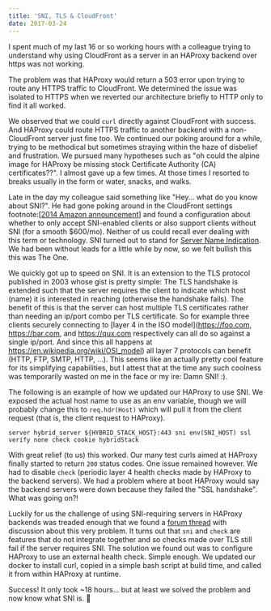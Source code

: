 ```yaml
---
title: 'SNI, TLS & CloudFront'
date: 2017-03-24
---
```


I spent much of my last 16 or so working hours with a colleague trying to understand why using CloudFront as a server in an HAProxy backend over https was not working.

The problem was that HAProxy would return a 503 error upon trying to route any HTTPS traffic to CloudFront. We determined the issue was isolated to HTTPS when we reverted our architecture briefly to HTTP only to find it all worked.

We observed that we could `curl` directly against CloudFront with success. And HAProxy could route HTTPS traffic to another backend with a non-CloudFront server just fine too. We continued our poking around for a while, trying to be methodical but sometimes straying within the haze of disbelief and frustration. We pursued many hypotheses such as "oh could the alpine image for HAProxy be missing stock Certificate Authority (CA) certificates??". I almost gave up a few times. At those times I resorted to breaks usually in the form or water, snacks, and walks.

Late in the day my colleague said something like "Hey... what do you know about SNI?". He had gone poking around in the CloudFront settings footnote:[[2014 Amazon announcement](https://aws.amazon.com/about-aws/whats-new/2014/03/05/amazon-cloudront-announces-sni-custom-ssl/)] and found a configuration about whether to only accept SNI-enabled clients or also support clients without SNI (for a smooth $600/mo). Neither of us could recall ever dealing with this term or technology. SNI turned out to stand for
[Server Name Indication](https://en.wikipedia.org/wiki/Server_Name_Indication). We had been without leads for a little while by now, so we felt bullish this this was The One.

We quickly got up to speed on SNI. It is an extension to the TLS protocol published in 2003 whose gist is pretty simple: The TLS handshake is extended such that the server requires the client to indicate which host (name) it is interested in reaching (otherwise the handshake fails). The benefit of this is that the server can host multiple TLS certificates rather than needing an ip/port combo per TLS certificate. So for example three clients securely connecting to [layer 4 in the ISO model](https://foo.com, https://bar.com, and https://qux.com respectively can all do so against a single ip/port. And since this all happens at https://en.wikipedia.org/wiki/OSI_model) all layer 7 protocols can benefit (HTTP, FTP, SMTP, HTTP, ...). This seems like an actually pretty cool feature for its simplifying capabilities, but I attest that at the time any such coolness was temporarily wasted on me in the face or my ire: Damn SNI! :).

The following is an example of how we updated our HAProxy to use SNI. We exposed the actual host name to use as an env variable, though we will probably change this to `req.hdr(Host)` which will pull it from the client request (that is, the client request to HAProxy).

```
server hybrid_server ${HYBRID_STACK_HOST}:443 sni env(SNI_HOST) ssl verify none check cookie hybridStack
```

With great relief (to us) this worked. Our many test curls aimed at HAProxy finally started to return `200` status codes. One issue remained however. We had to disable `check` (periodic layer 4 health checks made by HAProxy to the backend servers). We had a problem where at boot HAProxy would say the backend servers were down because they failed the "SSL handshake". What was going on?!

Luckily for us the challenge of using SNI-requiring servers in HAProxy backends was treaded enough that we found a [forum thread](http://discourse.haproxy.org/t/can-1-6-do-sni-on-backend/278) with discussion about this very problem. It turns out that `sni` and `check` are features that do not integrate together and so checks made over TLS still fail if the server requires SNI. The solution we found out was to configure HAProxy to use an external health check. Simple enough. We updated our docker to install curl, copied in a simple bash script at build time, and called it from within HAProxy at runtime.

Success! It only took ~18 hours... but at least we solved the problem and now know what SNI is. 🐪
